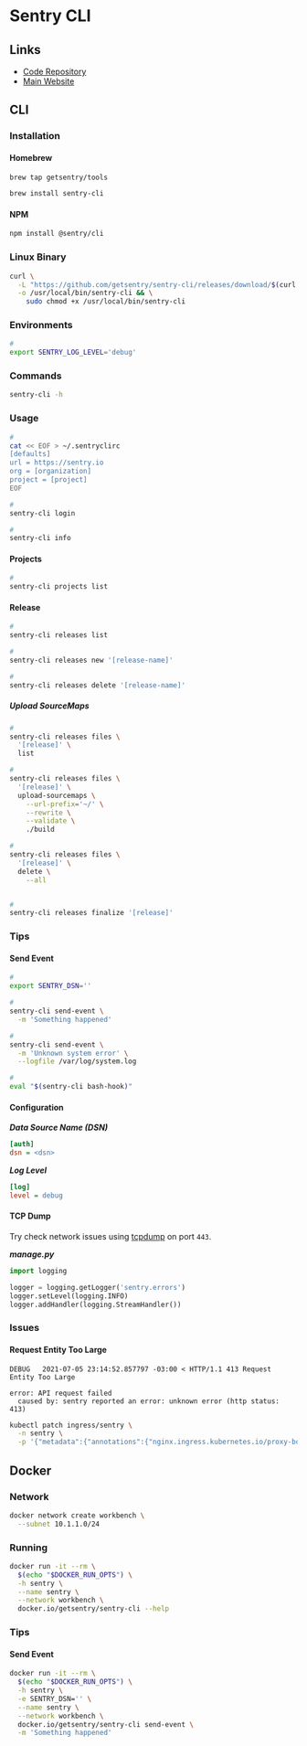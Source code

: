 # Sentry CLI

## Links

- [Code Repository](https://github.com/getsentry/sentry-cli)
- [Main Website](https://docs.sentry.io/product/cli/)

## CLI

### Installation

#### Homebrew

```sh
brew tap getsentry/tools

brew install sentry-cli
```

#### NPM

```sh
npm install @sentry/cli
```

### Linux Binary

```sh
curl \
  -L "https://github.com/getsentry/sentry-cli/releases/download/$(curl -s https://api.github.com/repos/getsentry/sentry-cli/releases/latest | grep tag_name | cut -d '"' -f 4)/sentry-cli-Linux-x86_64" \
  -o /usr/local/bin/sentry-cli && \
    sudo chmod +x /usr/local/bin/sentry-cli
```

### Environments

```sh
#
export SENTRY_LOG_LEVEL='debug'
```

### Commands

```sh
sentry-cli -h
```

### Usage

```sh
#
cat << EOF > ~/.sentryclirc
[defaults]
url = https://sentry.io
org = [organization]
project = [project]
EOF

#
sentry-cli login

#
sentry-cli info
```

#### Projects

```sh
#
sentry-cli projects list
```

#### Release

```sh
#
sentry-cli releases list

#
sentry-cli releases new '[release-name]'

#
sentry-cli releases delete '[release-name]'
```

##### Upload SourceMaps

```sh
#
sentry-cli releases files \
  '[release]' \
  list

#
sentry-cli releases files \
  '[release]' \
  upload-sourcemaps \
    --url-prefix='~/' \
    --rewrite \
    --validate \
    ./build

#
sentry-cli releases files \
  '[release]' \
  delete \
    --all


#
sentry-cli releases finalize '[release]'
```

### Tips

#### Send Event

```sh
#
export SENTRY_DSN=''

#
sentry-cli send-event \
  -m 'Something happened'

#
sentry-cli send-event \
  -m 'Unknown system error' \
  --logfile /var/log/system.log

#
eval "$(sentry-cli bash-hook)"
```

#### Configuration

***Data Source Name (DSN)***

```ini
[auth]
dsn = <dsn>
```

***Log Level***

```ini
[log]
level = debug
```

#### TCP Dump

Try check network issues using [tcpdump](/tcpdump.md#usage) on port `443`.

***manage.py***

```py
import logging

logger = logging.getLogger('sentry.errors')
logger.setLevel(logging.INFO)
logger.addHandler(logging.StreamHandler())
```

### Issues

#### Request Entity Too Large

```log
DEBUG   2021-07-05 23:14:52.857797 -03:00 < HTTP/1.1 413 Request Entity Too Large
```

```log
error: API request failed
  caused by: sentry reported an error: unknown error (http status: 413)
```

```sh
kubectl patch ingress/sentry \
  -n sentry \
  -p '{"metadata":{"annotations":{"nginx.ingress.kubernetes.io/proxy-body-size":"32m"}}}'
```

## Docker

### Network

```sh
docker network create workbench \
  --subnet 10.1.1.0/24
```

### Running

```sh
docker run -it --rm \
  $(echo "$DOCKER_RUN_OPTS") \
  -h sentry \
  --name sentry \
  --network workbench \
  docker.io/getsentry/sentry-cli --help
```

### Tips

#### Send Event

```sh
docker run -it --rm \
  $(echo "$DOCKER_RUN_OPTS") \
  -h sentry \
  -e SENTRY_DSN='' \
  --name sentry \
  --network workbench \
  docker.io/getsentry/sentry-cli send-event \
  -m 'Something happened'
```

